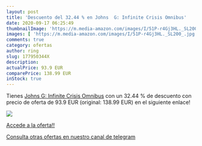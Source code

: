 ```yaml
---
layout: post
title: 'Descuento del 32.44 % en Johns  G: Infinite Crisis Omnibus'
date: 2020-09-17 06:25:49
thumbnailImage: 'https://m.media-amazon.com/images/I/51P-r4Gj3HL._SL200_.jpg'
images: [ 'https://m.media-amazon.com/images/I/51P-r4Gj3HL._SL200_.jpg' ]
comments: true
category: ofertas
author: ring
slug: 177950344X
description:
actualPrice: 93.9 EUR
comparePrice: 138.99 EUR
inStock: true
---
```


Tienes [Johns  G: Infinite Crisis Omnibus](https://www.amazon.com/dp/177950344X/?tag=redken08-20) con un 32.44 % de descuento con precio de oferta de 93.9 EUR (original: 138.99 EUR) en el siguiente enlace!

[![](https://m.media-amazon.com/images/I/51P-r4Gj3HL._SL200_.jpg)](https://www.amazon.com/dp/177950344X/?tag=redken08-20)

[Accede a la oferta!!](https://www.amazon.com/dp/177950344X/?tag=redken08-20)

[Consulta otras ofertas en nuestro canal de telegram](https://t.me/s/ofertas25)
